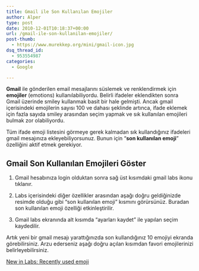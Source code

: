 ```yaml
---
title: Gmail ile Son Kullanılan Emojiler
author: Alper
type: post
date: 2010-12-01T10:18:37+00:00
url: /gmail-ile-son-kullanilan-emojiler/
post-thumb:
  - https://www.murekkep.org/mini/gmail-icon.jpg
dsq_thread_id:
  - 953554987
categories:
  - Google

---
```

**Gmail** ile gönderilen email mesajlarını süslemek ve renklendirmek için **emojiler** (emotions) kullanılabiliyordu. Belirli ifadeler eklendikten sonra Gmail üzerinde smiley kullanmak basit bir hale gelmişti. Ancak gmail içerisindeki emojilerin sayısı 100 ve dahası şeklinde artınca, ifade eklemek için fazla sayıda smiley arasından seçim yapmak ve sık kullanılan emojileri bulmak zor olabiliyordu. 

Tüm ifade emoji listesini görmeye gerek kalmadan sık kullandığınız ifadeleri gmail mesajınıza ekleyebiliyorsunuz. Bunun için &#8220;**son kullanılan emoji**&#8221; özelliğini aktif etmek gerekiyor. 

## Gmail Son Kullanılan Emojileri Göster

1. Gmail hesabınıza login olduktan sonra sağ üst kısımdaki gmail labs ikonu tıklanır. 

2. Labs içerisindeki diğer özellikler arasından aşağı doğru geldiğinizde resimde olduğu gibi &#8220;son kullanılan emoji&#8221; kısmını görürsünüz. Buradan son kullanılan emoji özelliği etkinleştirilir. 

3. Gmail labs ekranında alt kısımda &#8220;ayarları kaydet&#8221; ile yapılan seçim kaydedilir. 

Artık yeni bir gmail mesajı yarattığınızda son kullandığınız 10 emojiyi ekranda görebilirsiniz. Arzu ederseniz aşağı doğru açılan kısımdan favori emojilerinizi belirleyebilirsiniz. 

<a href="http://gmailblog.blogspot.com/2010/11/new-in-labs-recently-used-emoji.html" target="_blank">New in Labs: Recently used emoji</a>